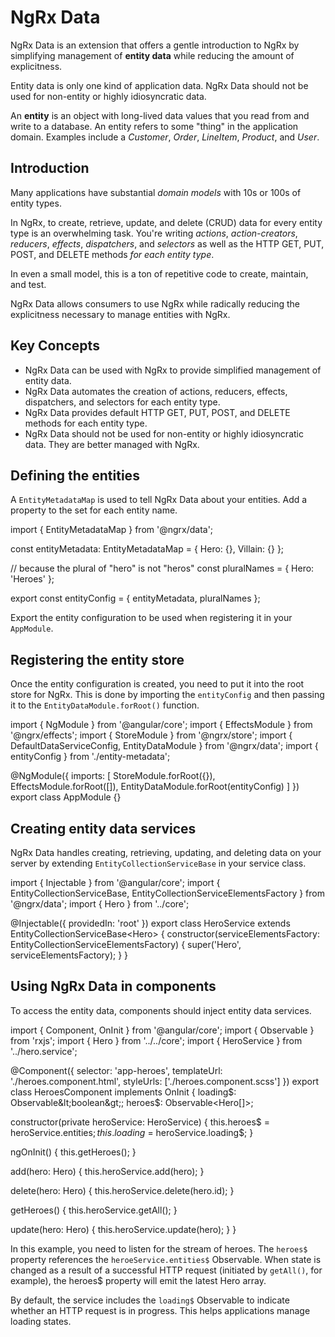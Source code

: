 # NgRx Data

NgRx Data is an extension that offers a gentle introduction to NgRx by simplifying management of **entity data** while reducing the amount of explicitness.  

Entity data is only one kind of application data.  NgRx Data should not be used for non-entity or highly idiosyncratic data.

<div class="alert is-important">

An **entity** is an object with long-lived data values that you read from and write to a database.  An entity refers to some "thing" in the application domain.  Examples include a _Customer_, _Order_, _LineItem_, _Product_, and _User_.

</div>

## Introduction

Many applications have substantial _domain models_ with 10s or 100s of entity types.

In NgRx, to create, retrieve, update, and delete (CRUD) data for every entity type is an overwhelming task. You're writing _actions_, _action-creators_, _reducers_, _effects_, _dispatchers_, and _selectors_ as well as the HTTP GET, PUT, POST, and DELETE methods _for each entity type_.

In even a small model, this is a ton of repetitive code to create, maintain, and test.

NgRx Data allows consumers to use NgRx while radically reducing the explicitness necessary to manage entities with NgRx.

## Key Concepts

- NgRx Data can be used with NgRx to provide simplified management of entity data.
- NgRx Data automates the creation of actions, reducers, effects, dispatchers, and selectors for each entity type.
- NgRx Data provides default HTTP GET, PUT, POST, and DELETE methods for each entity type.
- NgRx Data should not be used for non-entity or highly idiosyncratic data.  They are better managed with NgRx.

## Defining the entities

A `EntityMetadataMap` is used to tell NgRx Data about your entities.  Add a property to the set for each entity name.

<code-example header="entity-metadata.ts">
import { EntityMetadataMap } from '@ngrx/data';

const entityMetadata: EntityMetadataMap = {
  Hero: {},
  Villain: {}
};

// because the plural of "hero" is not "heros"
const pluralNames = { Hero: 'Heroes' };

export const entityConfig = {
  entityMetadata,
  pluralNames
};
</code-example>

Export the entity configuration to be used when registering it in your `AppModule`.

## Registering the entity store

Once the entity configuration is created, you need to put it into the root store for NgRx.  This is done by importing the `entityConfig` and then passing it to the `EntityDataModule.forRoot()` function.

<code-example header="app.module.ts">
import { NgModule } from '@angular/core';
import { EffectsModule } from '@ngrx/effects';
import { StoreModule } from '@ngrx/store';
import { DefaultDataServiceConfig, EntityDataModule } from '@ngrx/data';
import { entityConfig } from './entity-metadata';

@NgModule({
  imports: [
    StoreModule.forRoot({}),
    EffectsModule.forRoot([]),
    EntityDataModule.forRoot(entityConfig)
  ]
})
export class AppModule {}
</code-example>

## Creating entity data services

NgRx Data handles creating, retrieving, updating, and deleting data on your server by extending `EntityCollectionServiceBase` in your service class.

<code-example header="hero.service.ts">
import { Injectable } from '@angular/core';
import {
  EntityCollectionServiceBase,
  EntityCollectionServiceElementsFactory
} from '@ngrx/data';
import { Hero } from '../core';

@Injectable({ providedIn: 'root' })
export class HeroService extends EntityCollectionServiceBase&lt;Hero&gt; {
  constructor(serviceElementsFactory: EntityCollectionServiceElementsFactory) {
    super('Hero', serviceElementsFactory);
  }
}
</code-example>

## Using NgRx Data in components

To access the entity data, components should inject entity data services.

<code-example header="heroes.component.ts">
import { Component, OnInit } from '@angular/core';
import { Observable } from 'rxjs';
import { Hero } from '../../core';
import { HeroService } from '../hero.service';

@Component({
  selector: 'app-heroes',
  templateUrl: './heroes.component.html',
  styleUrls: ['./heroes.component.scss']
})
export class HeroesComponent implements OnInit {
  loading$: Observable&lt;boolean&gt;;
  heroes$: Observable&lt;Hero[]&gt;;

  constructor(private heroService: HeroService) {
    this.heroes$ = heroService.entities$;
    this.loading$ = heroService.loading$;
  }

  ngOnInit() {
    this.getHeroes();
  }

  add(hero: Hero) {
    this.heroService.add(hero);
  }

  delete(hero: Hero) {
    this.heroService.delete(hero.id);
  }

  getHeroes() {
    this.heroService.getAll();
  }

  update(hero: Hero) {
    this.heroService.update(hero);
  }
}
</code-example>

In this example, you need to listen for the stream of heroes. The `heroes$` property references the `heroeService.entities$` Observable.  When state is changed as a result of a successful HTTP request (initiated by `getAll()`, for example), the heroes$ property will emit the latest Hero array.

By default, the service includes the `loading$` Observable to indicate whether an HTTP request is in progress.  This helps applications manage loading states.

